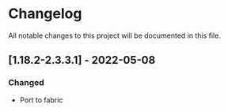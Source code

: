 # Changelog
All notable changes to this project will be documented in this file.

## [1.18.2-2.3.3.1] - 2022-05-08
### Changed
 - Port to fabric